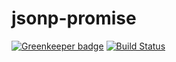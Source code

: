 # jsonp-promise

[![Greenkeeper badge](https://badges.greenkeeper.io/davidkna/jsonp-promise.svg)](https://greenkeeper.io/)
[![Build Status](https://travis-ci.org/davidkna/jsonp-promise.svg?branch=master)](https://travis-ci.org/davidkna/jsonp-promise)
